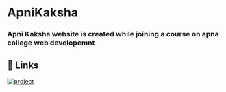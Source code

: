 
# ApniKaksha

### Apni Kaksha website is created while joining a course on apna college web developemnt


## 🔗 Links
[![project](https://img.shields.io/badge/project_link-000?style=for-the-badge&logo=ko-fi&logoColor=white)](https://theankitpurohit.github.io/ApniKaksha)
